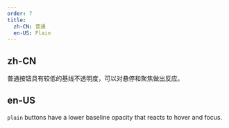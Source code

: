 ```yaml
---
order: 7
title:
  zh-CN: 普通
  en-US: Plain
---
```


## zh-CN

普通按钮具有较低的基线不透明度，可以对悬停和聚焦做出反应。

## en-US

`plain` buttons have a lower baseline opacity that reacts to hover and focus.
